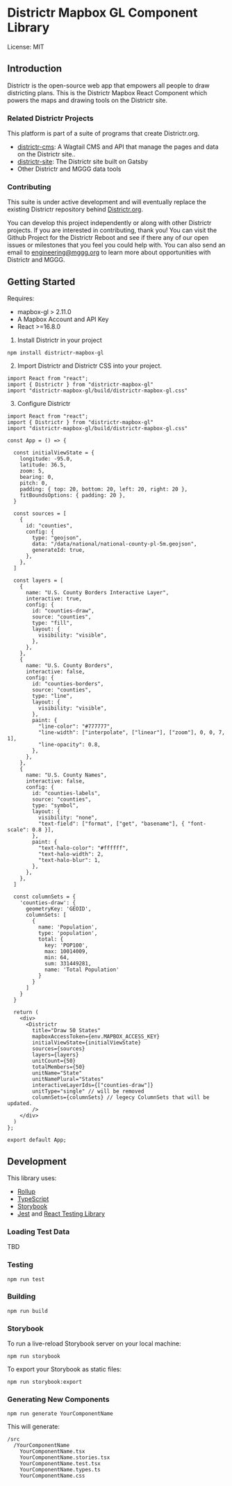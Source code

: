 # Districtr Mapbox GL Component Library

License: MIT

## Introduction

Districtr is the open-source web app that empowers all people to draw districting plans. This is the Districtr Mapbox React Component which powers the maps and drawing tools on the Districtr site.

### Related Districtr Projects

This platform is part of a suite of programs that create Districtr.org.

- [districtr-cms](https://github.com/districtr/districtr-cms): A Wagtail CMS and API that manage the pages and data on the Districtr site..
- [districtr-site](https://github.com/districtr/districtr-site): The Districtr site built on Gatsby
- Other Districtr and MGGG data tools

### Contributing

This suite is under active development and will eventually replace the existing Districtr repository behind [Districtr.org](https://districtr.org).

You can develop this project independently or along with other Districtr projects. If you are interested in contributing, thank you! You can visit the Github Project for the Districtr Reboot and see if there any of our open issues or milestones that you feel you could help with. You can also send an email to engineering@mggg.org to learn more about opportunities with Districtr and MGGG.

## Getting Started

Requires:

- mapbox-gl > 2.11.0
- A Mapbox Account and API Key
- React >=16.8.0

1. Install Districtr in your project

```
npm install districtr-mapbox-gl
```

2. Import Districtr and Districtr CSS into your project.

```TSX
import React from "react";
import { Districtr } from "districtr-mapbox-gl"
import "districtr-mapbox-gl/build/districtr-mapbox-gl.css"

```

3. Configure Districtr

```TSX
import React from "react";
import { Districtr } from "districtr-mapbox-gl"
import "districtr-mapbox-gl/build/districtr-mapbox-gl.css"

const App = () => {

  const initialViewState = {
    longitude: -95.0,
    latitude: 36.5,
    zoom: 5,
    bearing: 0,
    pitch: 0,
    padding: { top: 20, bottom: 20, left: 20, right: 20 },
    fitBoundsOptions: { padding: 20 },
  }

  const sources = [
    {
      id: "counties",
      config: {
        type: "geojson",
        data: "/data/national/national-county-pl-5m.geojson",
        generateId: true,
      },
    },
  ]

  const layers = [
    {
      name: "U.S. County Borders Interactive Layer",
      interactive: true,
      config: {
        id: "counties-draw",
        source: "counties",
        type: "fill",
        layout: {
          visibility: "visible",
        },
      },
    },
    {
      name: "U.S. County Borders",
      interactive: false,
      config: {
        id: "counties-borders",
        source: "counties",
        type: "line",
        layout: {
          visibility: "visible",
        },
        paint: {
          "line-color": "#777777",
          "line-width": ["interpolate", ["linear"], ["zoom"], 0, 0, 7, 1],
          "line-opacity": 0.8,
        },
      },
    },
    {
      name: "U.S. County Names",
      interactive: false,
      config: {
        id: "counties-labels",
        source: "counties",
        type: "symbol",
        layout: {
          visibility: "none",
          "text-field": ["format", ["get", "basename"], { "font-scale": 0.8 }],
        },
        paint: {
          "text-halo-color": "#ffffff",
          "text-halo-width": 2,
          "text-halo-blur": 1,
        },
      },
    },
  ]

  const columnSets = {
    'counties-draw': {
      geometryKey: 'GEOID',
      columnSets: [
        {
          name: 'Population',
          type: 'population',
          total: {
            key: 'POP100',
            max: 10014009,
            min: 64,
            sum: 331449281,
            name: 'Total Population'
          }
        }
      ]
    }
  }

  return (
    <div>
      <Districtr
        title="Draw 50 States"
        mapboxAccessToken={env.MAPBOX_ACCESS_KEY}
        initialViewState={initialViewState}
        sources={sources}
        layers={layers}
        unitCount={50}
        totalMembers={50}
        unitName="State"
        unitNamePlural="States"
        interactiveLayerIds={["counties-draw"]}
        unitType="single" // will be removed
        columnSets={columnSets} // legecy ColumnSets that will be updated.
        />
    </div>
  )
};

export default App;
```

## Development

This library uses:

- [Rollup](https://github.com/rollup/rollup)
- [TypeScript](https://www.typescriptlang.org/)
- [Storybook](https://storybook.js.org/)
- [Jest](https://jestjs.io/) and [React Testing Library](https://github.com/testing-library/react-testing-library)

### Loading Test Data

TBD

### Testing

```
npm run test
```

### Building

```
npm run build
```

### Storybook

To run a live-reload Storybook server on your local machine:

```
npm run storybook
```

To export your Storybook as static files:

```
npm run storybook:export
```

### Generating New Components

```
npm run generate YourComponentName
```

This will generate:

```
/src
  /YourComponentName
    YourComponentName.tsx
    YourComponentName.stories.tsx
    YourComponentName.test.tsx
    YourComponentName.types.ts
    YourComponentName.css
```
